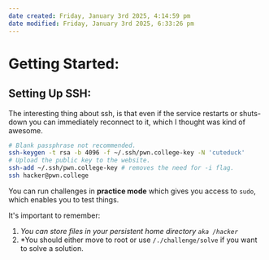 ```yaml
---
date created: Friday, January 3rd 2025, 4:14:59 pm
date modified: Friday, January 3rd 2025, 6:33:26 pm
---
```


# Getting Started:

## Setting Up SSH:

The interesting thing about ssh, is that even if the service restarts or shuts-down you can immediately reconnect to it, which I thought was kind of awesome.

```Bash
# Blank passphrase not recommended.
ssh-keygen -t rsa -b 4096 -f ~/.ssh/pwn.college-key -N 'cuteduck'
# Upload the public key to the website.
ssh-add ~/.ssh/pwn.college-key # removes the need for -i flag.
ssh hacker@pwn.college 
```

You can run challenges in **practice mode** which gives you access to `sudo`, which enables you to test things. 

It's important to remember:
1. *You can store files in your persistent home directory `aka /hacker`*
2. *You should either move to root or use `/./challenge/solve` if you want to solve a solution.
